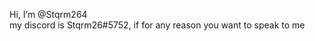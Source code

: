 Hi, I’m @Stqrm264 <br>
my discord is Stqrm26#5752, if for any reason you want to speak to me

<!---
Stqrm264/Stqrm264 is a ✨ special ✨ repository because its `README.md` (this file) appears on your GitHub profile.
You can click the Preview link to take a look at your changes.
--->
